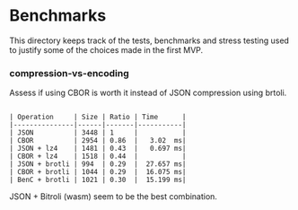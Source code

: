 # Benchmarks

This directory keeps track of the tests, benchmarks and stress testing used to justify some of the choices made in the first MVP.

### compression-vs-encoding

Assess if using CBOR is worth it instead of JSON compression using brtoli.

```

| Operation     | Size | Ratio | Time      |
|---------------|------|-------|-----------|
| JSON          | 3448 | 1     |           |
| CBOR          | 2954 | 0.86  |   3.02  ms|
| JSON + lz4    | 1481 | 0.43  |   0.697 ms|
| CBOR + lz4    | 1518 | 0.44  |           |
| JSON + brotli | 994  | 0.29  |  27.657 ms|
| CBOR + brotli | 1044 | 0.29  |  16.075 ms|
| BenC + brotli | 1021 | 0.30  |  15.199 ms|
```

JSON + Bitroli (wasm) seem to be the best combination.
